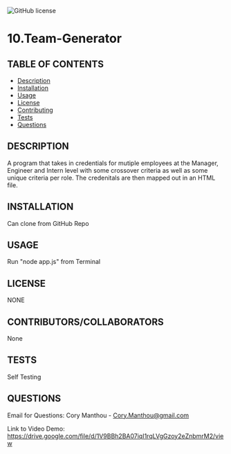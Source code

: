 ![GitHub license](https://img.shields.io/badge/license-NONE-blue.svg)
  
  
  # 10.Team-Generator

  ## TABLE OF CONTENTS
  * [Description](#description)
  * [Installation](#installation)
  * [Usage](#usage)
  * [License](#license)
  * [Contributing](#contributing)
  * [Tests](#tests)
  * [Questions](#questions)

  ## DESCRIPTION
  A program that takes in credentials for mutiple employees at the Manager, Engineer and Intern level with some crossover criteria as well as some unique criteria per role. The credenitals are then mapped out in an HTML file. 

  ## INSTALLATION
  Can clone from GitHub Repo

  ## USAGE
  Run "node app.js" from Terminal

  ## LICENSE
  NONE

  ## CONTRIBUTORS/COLLABORATORS
  None

  ## TESTS
  Self Testing

  ## QUESTIONS
  Email for Questions:
  Cory Manthou - Cory.Manthou@gmail.com
  
  Link to Video Demo: https://drive.google.com/file/d/1V9BBh2BA07iqI1rqLVgGzoy2eZnbmrM2/view
  
